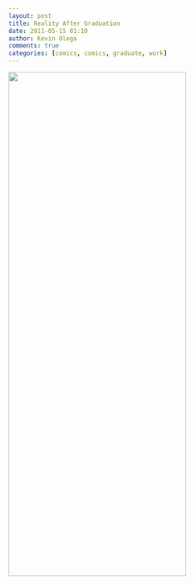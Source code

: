 ```yaml
---
layout: post
title: Reality After Graduation
date: 2011-05-15 01:10
author: Kevin Olega
comments: true
categories: [comics, comics, graduate, work]
---
```

<a rel="attachment wp-att-514" href="http://philippineislandliving.com/reality-after-graduation/reality-after-graduation-2/"><img class="alignnone size-full wp-image-514" title="Reality after Graduation" src="http://philippineislandliving.com/wp-content/uploads/2011/05/Reality-after-Graduation1.png" alt="" width="353" height="1000" /></a>
